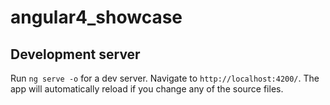 # angular4_showcase

## Development server

Run `ng serve -o` for a dev server. Navigate to `http://localhost:4200/`. The app will automatically reload if you change any of the source files.
